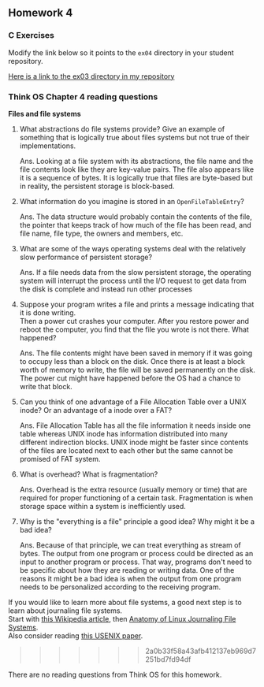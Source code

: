 ## Homework 4

### C Exercises

Modify the link below so it points to the `ex04` directory in your
student repository.

[Here is a link to the ex03 directory in my repository](https://github.com/shrutiyer/ExercisesInC/tree/master/exercises/ex04)

### Think OS Chapter 4 reading questions

**Files and file systems**

1) What abstractions do file systems provide?  Give an example of something that is logically 
true about files systems but not true of their implementations.

    Ans. Looking at a file system with its abstractions, the file name and the file contents look 
    like they are key-value pairs. The file also appears like it is a sequence of bytes. It is 
    logically true that files are byte-based but in reality, the persistent storage is block-based.  

2) What information do you imagine is stored in an `OpenFileTableEntry`?

    Ans. The data structure would probably contain the contents of the file, the pointer that 
    keeps track of how much of the file has been read, and file name, file type, the owners and 
    members, etc.

3) What are some of the ways operating systems deal with the relatively slow performance of persistent storage?

    Ans. If a file needs data from the slow persistent storage, the operating system will interrupt 
    the process until the I/O request to get data from the disk is complete and instead run other processes 

4) Suppose your program writes a file and prints a message indicating that it is done writing.  
Then a power cut crashes your computer.  After you restore power and reboot the computer, you find that the 
file you wrote is not there.  What happened?

    Ans. The file contents might have been saved in memory if it was going to occupy less than a block 
    on the disk. Once there is at least a block worth of memory to write, the file will be saved 
    permanently on the disk. The power cut might have happened before the OS had a chance to write 
    that block.

5) Can you think of one advantage of a File Allocation Table over a UNIX inode?  Or an advantage of a inode over a FAT?

    Ans. File Allocation Table has all the file information it needs inside one table whereas UNIX inode 
    has information distributed into many different indirection blocks. UNIX inode might be faster since 
    contents of the files are located next to each other but the same cannot be promised of FAT system.

6) What is overhead?  What is fragmentation?

    Ans. Overhead is the extra resource (usually memory or time) that are required for proper functioning 
    of a certain task. Fragmentation is when storage space within a system is inefficiently used.

7) Why is the "everything is a file" principle a good idea?  Why might it be a bad idea?

    Ans. Because of that principle, we can treat everything as stream of bytes. The output from one 
    program or process could be directed as an input to another program or process. That way, programs 
    don't need to be specific about how they are reading or writing data. One of the reasons it might be 
    a bad idea is when the output from one program needs to be personalized according to the receiving program.

If you would like to learn more about file systems, a good next step is to learn about journaling file systems.  
Start with [this Wikipedia article](https://en.wikipedia.org/wiki/Journaling_file_system), then 
[Anatomy of Linux Journaling File Systems](http://www.ibm.com/developerworks/library/l-journaling-filesystems/index.html).  
Also consider reading [this USENIX paper](https://www.usenix.org/legacy/event/usenix05/tech/general/full_papers/prabhakaran/prabhakaran.pdf).

>>>>>>> 2a0b33f58a43afb412137eb969d7251bd7fd94df


There are no reading questions from Think OS for this homework.
